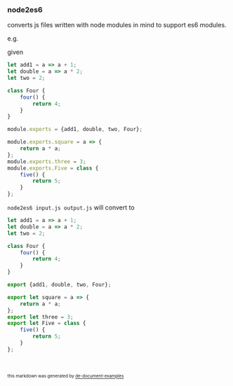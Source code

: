### node2es6

converts js files written with node modules in mind to support es6 modules.

e.g. 

given

```js
let add1 = a => a + 1;
let double = a => a * 2;
let two = 2;

class Four {
    four() {
        return 4;
    }
}

module.exports = {add1, double, two, Four};

module.exports.square = a => {
    return a * a;
};
module.exports.three = 3;
module.exports.Five = class {
    five() {
        return 5;
    }
};

```

`node2es6 input.js output.js` will convert to

```js
let add1 = a => a + 1;
let double = a => a * 2;
let two = 2;

class Four {
    four() {
        return 4;
    }
}

export {add1, double, two, Four};

export let square = a => {
    return a * a;
};
export let three = 3;
export let Five = class {
    five() {
        return 5;
    }
};

```

<br><br><sub><sub>this markdown was generated by [de-document-examples](https://www.npmjs.com/package/de-document-examples)</sub></sub>